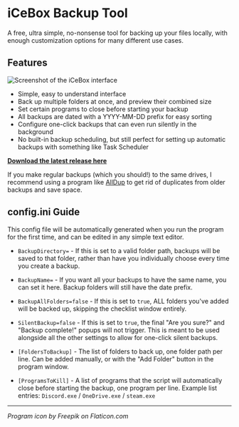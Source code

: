 # iCeBox Backup Tool
A free, ultra simple, no-nonsense tool for backing up your files locally, with enough customization options for many different use cases.

## Features

![Screenshot of the iCeBox interface](https://i.imgur.com/8IMO5eq.png)

- Simple, easy to understand interface
- Back up multiple folders at once, and preview their combined size
- Set certain programs to close before starting your backup
- All backups are dated with a YYYY-MM-DD prefix for easy sorting
- Configure one-click backups that can even run silently in the background
- No built-in backup scheduling, but still perfect for setting up automatic backups with something like Task Scheduler

[**Download the latest release here**](https://github.com/iCeParadox64/iCeBox-Backup-Tool/releases/latest)

If you make regular backups (which you should!) to the same drives, I recommend using a program like [AllDup](https://alldup.info/) to get rid of duplicates from older backups and save space.

## config.ini Guide

This config file will be automatically generated when you run the program for the first time, and can be edited in any simple text editor.

- `BackupDirectory=` - If this is set to a valid folder path, backups will be saved to that folder, rather than have you individually choose every time you create a backup.
- `BackupName=` - If you want all your backups to have the same name, you can set it here. Backup folders will still have the date prefix.
- `BackupAllFolders=false` - If this is set to `true`, ALL folders you've added will be backed up, skipping the checklist window entirely.
- `SilentBackup=false` - If this is set to `true`, the final "Are you sure?" and "Backup complete!" popups will not trigger. This is meant to be used alongside all the other settings to allow for one-click silent backups.

- `[FoldersToBackup]` - The list of folders to back up, one folder path per line. Can be added manually, or with the "Add Folder" button in the program window.
- `[ProgramsToKill]` - A list of programs that the script will automatically close before starting the backup, one program per line. Example list entries: `Discord.exe` / `OneDrive.exe` / `steam.exe`

____


*Program icon by Freepik on Flaticon.com*

